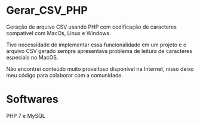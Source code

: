 # Gerar_CSV_PHP
Geração de arquivo CSV usando PHP com codificação de caracteres compatível com MacOs, Linux e Windows.

Tive necessidade de implementar essa funcionalidade em um projeto e o arquivo CSV gerado sempre apresentava problema de leitura de caracteres especiais no MacOS.

Não encontrei conteúdo muito proveitoso disponível na Internet, nisso deixo meu código para colaborar com a comunidade.

# Softwares
PHP 7 e MySQL
